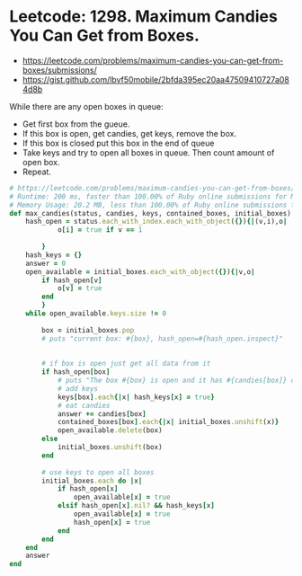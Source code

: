 # Leetcode: 1298. Maximum Candies You Can Get from Boxes.

- https://leetcode.com/problems/maximum-candies-you-can-get-from-boxes/submissions/
- https://gist.github.com/lbvf50mobile/2bfda395ec20aa47509410727a084d8b

While there are any open boxes in queue:

- Get first box from the gueue.
- If this box is open, get candies, get keys, remove the box.
- If this box is closed put this box in the end of queue
- Take keys and try to open all boxes in queue. Then count amount of open box.
- Repeat.

```Ruby
# https://leetcode.com/problems/maximum-candies-you-can-get-from-boxes/
# Runtime: 200 ms, faster than 100.00% of Ruby online submissions for Maximum Candies You Can Get from Boxes.
# Memory Usage: 20.2 MB, less than 100.00% of Ruby online submissions for Maximum Candies You Can Get from Boxes.
def max_candies(status, candies, keys, contained_boxes, initial_boxes)
    hash_open = status.each_with_index.each_with_object({}){|(v,i),o| 
            o[i] = true if v == 1
            
        }
    hash_keys = {}
    answer = 0
    open_available = initial_boxes.each_with_object({}){|v,o|
        if hash_open[v]
            o[v] = true
        end
        }
    while open_available.keys.size != 0
        
        box = initial_boxes.pop
        # puts "current box: #{box}, hash_open=#{hash_open.inspect}"
        
        
        # if box is open just get all data from it
        if hash_open[box]
            # puts "The box #{box} is open and it has #{candies[box]} candies."
            # add keys
            keys[box].each{|x| hash_keys[x] = true}
            # eat candies
            answer += candies[box]
            contained_boxes[box].each{|x| initial_boxes.unshift(x)}
            open_available.delete(box)
        else 
            initial_boxes.unshift(box)
        end
        
        # use keys to open all boxes
        initial_boxes.each do |x|
            if hash_open[x]
                open_available[x] = true
            elsif hash_open[x].nil? && hash_keys[x]
                open_available[x] = true
                hash_open[x] = true
            end
        end
    end
    answer
end
```